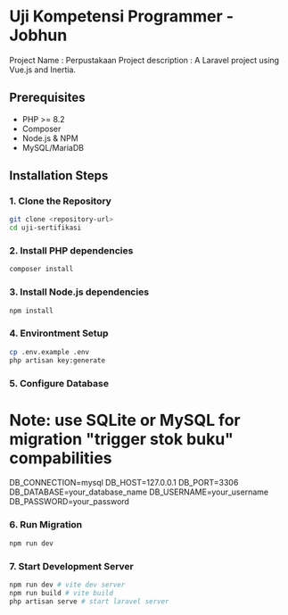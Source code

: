 # Uji Kompetensi Programmer - Jobhun

Project Name : Perpustakaan
Project description : A Laravel project using Vue.js and Inertia.

## Prerequisites

- PHP >= 8.2
- Composer
- Node.js & NPM
- MySQL/MariaDB

## Installation Steps

### 1. Clone the Repository

```bash
git clone <repository-url>
cd uji-sertifikasi
```

### 2. Install PHP dependencies
```bash
composer install
```

### 3. Install Node.js dependencies
```bash
npm install
```

### 4. Environtment Setup
```bash
cp .env.example .env
php artisan key:generate
```

### 5. Configure Database
# Note: use SQLite or MySQL for migration "trigger stok buku" compabilities

DB_CONNECTION=mysql
DB_HOST=127.0.0.1
DB_PORT=3306
DB_DATABASE=your_database_name
DB_USERNAME=your_username
DB_PASSWORD=your_password

### 6. Run Migration
```bash
npm run dev
```

### 7. Start Development Server
```bash
npm run dev # vite dev server
npm run build # vite build
php artisan serve # start laravel server
```